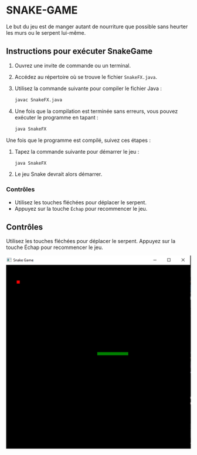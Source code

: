 # SNAKE-GAME
Le but du jeu est de manger autant de nourriture que possible sans heurter les murs ou le serpent lui-même.

## Instructions pour exécuter SnakeGame

1. Ouvrez une invite de commande ou un terminal.

2. Accédez au répertoire où se trouve le fichier `SnakeFX.java`.

3. Utilisez la commande suivante pour compiler le fichier Java :
    ```bash
    javac SnakeFX.java
    ```

4. Une fois que la compilation est terminée sans erreurs, vous pouvez exécuter le programme en tapant :
    ```bash
    java SnakeFX
    ```

Une fois que le programme est compilé, suivez ces étapes :

1. Tapez la commande suivante pour démarrer le jeu :
    ```bash
    java SnakeFX
    ```

2. Le jeu Snake devrait alors démarrer.

### Contrôles

- Utilisez les touches fléchées pour déplacer le serpent.
- Appuyez sur la touche `Échap` pour recommencer le jeu.

## Contrôles
Utilisez les touches fléchées pour déplacer le serpent.
Appuyez sur la touche Échap pour recommencer le jeu.

![ECRAN DE JEU](Image/trio.png)


